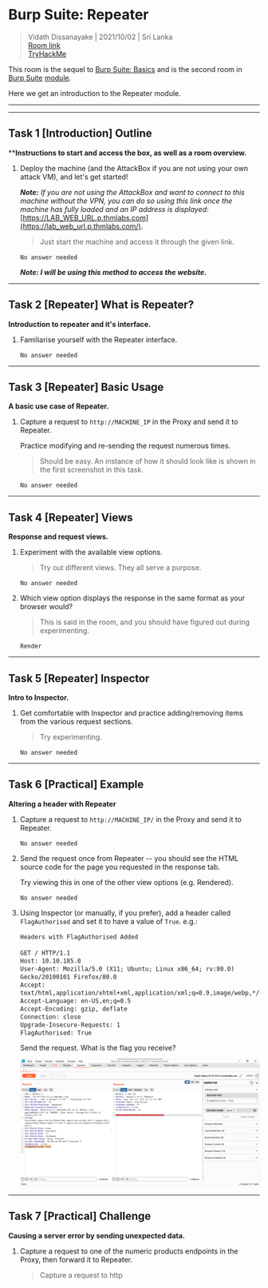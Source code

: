 # Burp Suite: Repeater
  
> Vidath Dissanayake | 2021/10/02 | Sri Lanka  
> [Room link](https://tryhackme.com/room/burpsuiterepeater)  
> [TryHackMe](https://tryhackme.com)
  
This room is the sequel to [Burp Suite: Basics](../burpsuitebasics/burpsuitebasics.md) and is the second room in [Burp Suite](../Burp%20Suite.md) [module](../../modules.md).
  
Here we get an introduction to the Repeater module.
  
---
---
  
## Task 1 [Introduction] Outline
  
****Instructions to start and access the box, as well as a room overview.**

1. Deploy the machine (and the AttackBox if you are not using your own attack VM), and let's get started!

    _**Note:** If you are not using the AttackBox and want to connect to this machine without the VPN, you can do so using this link once the machine has fully loaded and an IP address is displayed:_ [https://LAB_WEB_URL.p.thmlabs.com](https://lab_web_url.p.thmlabs.com/).
    
    > Just start the machine and access it through the given link.
    
    ```
    No answer needed
    ```

    ***Note: I will be using this method to access the website.***
    
---

## Task 2 [Repeater] What is Repeater?

**Introduction to repeater and it's interface.**

1. Familiarise yourself with the Repeater interface.

    ```
    No answer needed
    ```

---

## Task 3 [Repeater] Basic Usage

**A basic use case of Repeater.**

1. Capture a request to `http://MACHINE_IP` in the Proxy and send it to Repeater.

    Practice modifying and re-sending the request numerous times.
    
    > Should be easy. An instance of how it should look like is shown in the first screenshot in this task.

    ```
    No answer needed
    ```

---

## Task 4 [Repeater] Views

**Response and request views.**

1. Experiment with the available view options.

    > Try out different views. They all serve a purpose.

    ```
    No answer needed
    ```
    
2. Which view option displays the response in the same format as your browser would?

    > This is said in the room, and you should have figured out during experimenting.

    ```
    Render
    ```

---

## Task 5 [Repeater] Inspector

**Intro to Inspector.**

1. Get comfortable with Inspector and practice adding/removing items from the various request sections.

    > Try experimenting.

    ```
    No answer needed
    ```

---

## Task 6 [Practical] Example

**Altering a header with Repeater**

1. Capture a request to `http://MACHINE_IP/` in the Proxy and send it to Repeater.

    ```
    No answer needed
    ```

2. Send the request once from Repeater -- you should see the HTML source code for the page you requested in the response tab.

    Try viewing this in one of the other view options (e.g. Rendered).

    ```
    No answer needed
    ```

3. Using Inspector (or manually, if you prefer), add a header called `FlagAuthorised` and set it to have a value of `True`. e.g.:

    ```
    Headers with FlagAuthorised Added

    GET / HTTP/1.1
    Host: 10.10.185.0
    User-Agent: Mozilla/5.0 (X11; Ubuntu; Linux x86_64; rv:80.0) Gecko/20100101 Firefox/80.0
    Accept: text/html,application/xhtml+xml,application/xml;q=0.9,image/webp,*/*;q=0.8
    Accept-Language: en-US,en;q=0.5
    Accept-Encoding: gzip, deflate
    Connection: close
    Upgrade-Insecure-Requests: 1
    FlagAuthorised: True
    ```

    Send the request. What is the flag you receive?

    ![Modified request and response with flag](assets/t6q3.png)

---

## Task 7 [Practical] Challenge

**Causing a server error by sending unexpected data.**

1. Capture a request to one of the numeric products endpoints in the Proxy, then forward it to Repeater.

    > Capture a request to http